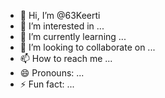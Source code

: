 - 👋 Hi, I’m @63Keerti
- 👀 I’m interested in ...
- 🌱 I’m currently learning ...
- 💞️ I’m looking to collaborate on ...
- 📫 How to reach me ...
- 😄 Pronouns: ...
- ⚡ Fun fact: ...

<!---
63Keerti/63Keerti is a ✨ special ✨ repository because its `README.md` (this file) appears on your GitHub profile.
You can click the Preview link to take a look at your changes.
--->

